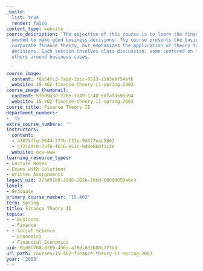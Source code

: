 ```yaml
---
_build:
  list: true
  render: false
content_type: website
course_description: 'The objective of this course is to learn the financial tools
  needed to make good business decisions. The course presents the basic insights of
  corporate finance theory, but emphasizes the application of theory to real business
  decisions. Each session involves class discussion, some centered on lectures and
  others around business cases.

  '
course_image:
  content: f8154fc3-7abd-1dcc-8513-1193e9f54ef6
  website: 15-402-finance-theory-ii-spring-2003
course_image_thumbnail:
  content: 5f609a3e-7285-3349-1c40-5dfaf3595a94
  website: 15-402-finance-theory-ii-spring-2003
course_title: Finance Theory II
department_numbers:
- '15'
extra_course_numbers: ''
instructors:
  content:
  - a7075ffe-0644-377b-f27e-9d377e4c5867
  - c72149c0-35fb-f616-653c-bd8e8b0f1c2e
  website: ocw-www
learning_resource_types:
- Lecture Notes
- Exams with Solutions
- Written Assignments
legacy_uid: 273d91b8-3906-202b-26bd-6000d050a6c4
level:
- Graduate
primary_course_number: '15.402'
term: Spring
title: Finance Theory II
topics:
- - Business
  - Finance
- - Social Science
  - Economics
  - Financial Economics
uid: 01d8f768-df89-456d-a78d-8d3b86c77fd3
url_path: courses/15-402-finance-theory-ii-spring-2003
year: '2003'
---
```

